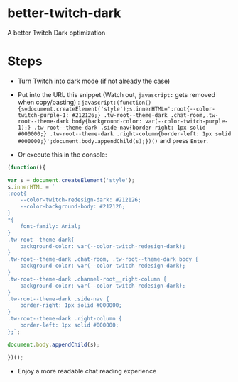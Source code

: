 # better-twitch-dark
A better Twitch Dark optimization

# Steps
* Turn Twitch into dark mode (if not already the case)
* Put into the URL this snippet (Watch out, `javascript:` gets removed when copy/pasting) : 
`javascript:(function(){s=document.createElement('style');s.innerHTML=':root{--color-twitch-purple-1: #212126;} .tw-root--theme-dark .chat-room,.tw-root--theme-dark body{background-color: var(--color-twitch-purple-1);} .tw-root--theme-dark .side-nav{border-right: 1px solid #000000;} .tw-root--theme-dark .right-column{border-left: 1px solid #000000;}';document.body.appendChild(s);})()` and press `Enter`.

* Or execute this in the console:
```js
(function(){

var s = document.createElement('style');
s.innerHTML = `
:root{
    --color-twitch-redesign-dark: #212126;
    --color-background-body: #212126;
}
*{
    font-family: Arial;
}
.tw-root--theme-dark{
    background-color: var(--color-twitch-redesign-dark);
}
.tw-root--theme-dark .chat-room, .tw-root--theme-dark body {
    background-color: var(--color-twitch-redesign-dark);
}
.tw-root--theme-dark .channel-root__right-column {
    background-color: var(--color-twitch-redesign-dark);
}
.tw-root--theme-dark .side-nav {
    border-right: 1px solid #000000;
}
.tw-root--theme-dark .right-column {
    border-left: 1px solid #000000;
};`;

document.body.appendChild(s);

})();
```
* Enjoy a more readable chat reading experience


